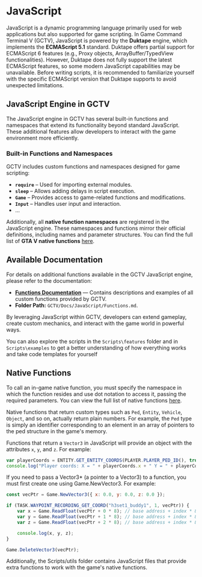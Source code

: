 # JavaScript

JavaScript is a dynamic programming language primarily used for web applications but also supported for game scripting. In Game Command Terminal V (GCTV), JavaScript is powered by the **Duktape** engine, which implements the **ECMAScript 5.1** standard. Duktape offers partial support for ECMAScript 6 features (e.g., Proxy objects, ArrayBuffer/TypedView functionalities). However, Duktape does not fully support the latest ECMAScript features, so some modern JavaScript capabilities may be unavailable. Before writing scripts, it is recommended to familiarize yourself with the specific ECMAScript version that Duktape supports to avoid unexpected limitations.

## JavaScript Engine in GCTV

The JavaScript engine in GCTV has several built-in functions and namespaces that extend its functionality beyond standard JavaScript. These additional features allow developers to interact with the game environment more efficiently.

### Built-in Functions and Namespaces

GCTV includes custom functions and namespaces designed for game scripting:

- **`require`** – Used for importing external modules.
- **`sleep`** – Allows adding delays in script execution.
- **`Game`** – Provides access to game-related functions and modifications.
- **`Input`** – Handles user input and interaction.
- ...

Additionally, all **native function namespaces** are registered in the JavaScript engine. These namespaces and functions mirror their official definitions, including names and parameter structures. You can find the full list of **GTA V native functions** [here](https://alloc8or.re/gta5/nativedb/).

## Available Documentation

For details on additional functions available in the GCTV JavaScript engine, please refer to the documentation:

- **[Functions Documentation](Functions.md)** — Contains descriptions and examples of all custom functions provided by GCTV.
- **Folder Path:** `GCTV/Docs/JavaScript/Functions.md`.

By leveraging JavaScript within GCTV, developers can extend gameplay, create custom mechanics, and interact with the game world in powerful ways.

You can also explore the scripts in the `Scripts\features` folder and in `Scripts\examples` to get a better understanding of how everything works and take code templates for yourself

## Native Functions

To call an in-game native function, you must specify the namespace in which the function resides and use dot notation to access it, passing the required parameters. You can view the full list of native functions [here](https://alloc8or.re/gta5/nativedb/).

Native functions that return custom types such as `Ped`, `Entity`, `Vehicle`, `Object`, and so on, actually return plain numbers. For example, the `Ped` type is simply an identifier corresponding to an element in an array of pointers to the ped structure in the game's memory.

Functions that return a `Vector3` in JavaScript will provide an object with the attributes `x`, `y`, and `z`. For example:

```js
var playerCoords = ENTITY.GET_ENTITY_COORDS(PLAYER.PLAYER_PED_ID(), true);
console.log("Player coords: X = " + playerCoords.x + " Y = " + playerCoords.y + " Z = " + playerCoords.z);
```

If you need to pass a Vector3* (a pointer to a Vector3) to a function, you must first create one using Game.NewVector3. For example:

```js
const vecPtr = Game.NewVector3({ x: 0.0, y: 0.0, z: 0.0 });

if (TASK.WAYPOINT_RECORDING_GET_COORD("h3set1_buddy1", 1, vecPtr)) {
    var x = Game.ReadFloat(vecPtr + 0 * 8); // base address + index * 8
    var y = Game.ReadFloat(vecPtr + 1 * 8); // base address + index * 8
    var z = Game.ReadFloat(vecPtr + 2 * 8); // base address + index * 8

    console.log(x, y, z);
}

Game.DeleteVector3(vecPtr);
```

Additionally, the Scripts/utils folder contains JavaScript files that provide extra functions to work with the game's native functions.

